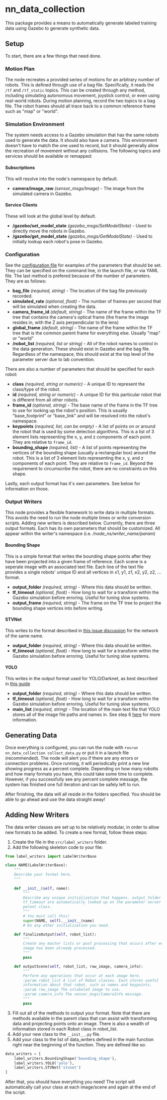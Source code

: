 # nn_data_collection #
This package provides a means to automatically generate labeled training data
using Gazebo to generate synthetic data.

## Setup ##
To start, there are a few things that need done.

### Motion Plan ###
The node recreates a provided series of motions for an arbitrary number of
robots. This is defined through use of a bag file. Specifically, it reads
the ```/tf``` and ```/tf_static``` topics. This can be created through any
method, including simulating autonomous movement, joystick control, or even
using real-world robots. During motion planning, record the two topics to a bag
file. The robot frames should all trace back to a common reference frame such
as "map" or "world".

### Simulation Environment ###
The system needs access to a Gazebo simulation that has the same robots used
to generate the data. It should also have a camera. This environment doesn't
have to match the one used to record, but it should generally allow the
recreation of movement without any collisions. The following topics and
services should be available or remapped:

#### Subscriptions ####
This will resolve into the node's namespace by default.
- **camera/image_raw** *(sensor_msgs/Image)* - The image from the simulated
camera in Gazebo.

#### Service Clients ####
These will look at the global level by default.
- **/gazebo/set_model_state** *(gazebo_msgs/SetModelState)* - Used to directly
move the robots in Gazebo.
- **/gazebo/get_model_state** *(gazebo_msgs/GetModelState)* - Used to initially
lookup each robot's pose in Gazebo.

### Configuration ###
See the [configuration file](config/params.yaml) for examples of the parameters
that should be set. They can be specified on the command line, in the launch
file, or via YAML file. The last method is prefered because of the number of
parameters. They are as follows:

- **bag_file** *(required, string)* - The location of the bag file previously
recorded.
- **simulated_rate** *(optional, float)* - The number of frames per second that
will be simulated when creating the data.
- **camera_frame_id** *(default, string)* - The name of the frame within the TF
tree that contains the camera's optical frame (the frame the image resides in,
with the Z axis perpendicular to the lens)
- **global_frame** *(default, string)* - The name of the frame within the TF
tree that is the common parent frame for everything else. Usually "map" or
"world"
- **/robot_list** *(required, list or string)* - All of the robot names to
control in the data generation. These should exist in Gazebo and the bag file.
Regardless of the namespace, this should exist at the top level of the
parameter server due to lab convention.

There are also a number of parameters that should be specified for each robot:

- **class** *(required, string or numeric)* - A unique ID to represent the
class/type of the robot.
- **id** *(required, string or numeric)* - A unique ID for this particular robot
that is different from all other robots.
- **frame_id** *(optional, string)* - The base name of the frame in the TF tree
to use for looking up the robot's position. This is usually "base_footprint" or
"base_link" and will be resolved into the robot's namespace.
- **keypoints** *(required, list, can be empty)* - A list of points on or
around the robot that is used by some detection algorithms. This is a list of 3
element lists representing the x, y, and z components of each point. They are
relative to ```frame_id```.
- **bounding_shape** *(required, list)* - A list of points representing the
vertices of the bounding shape (usually a rectangular box) around the robot.
This is a list of 3 element lists representing the x, y, and z components of
each point. They are relative to ```frame_id```. Beyond the requirement to
circumscribe the robot, there are no constraints on this shape.

Lastly, each output format has it's own parameters. See below for information
on those.

### Output Writers ###
This node provides a flexible framework to write data in multiple formats. This
avoids the need to run the node multiple times or write conversion scripts.
Adding new writers is described below. Currently, there are three output
formats. Each has its own parameters that should be customized. All appear
within the writer's namespace (i.e. */node_ns/writer_name/param*)

#### Bounding Shape ####
This is a simple format that writes the bounding shape points after they have
been projected into a given frame of reference. Each scene is a seperate image
with an associated text file. Each line of the text file provides a single
robots' unique ID and all vertices in x1, y1, z1, x2, y2, z2, ... format.

- **output_folder** *(required, string)* - Where this data should be written.
- **tf_timeout** *(optional, float)* - How long to wait for a transform within
the Gazebo simulation before erroring. Useful for tuning slow systems.
- **output_frame** *(required, string)* - The frame on the TF tree to project
the bounding shape vertices into before writing.

#### STVNet ####
This writes to the format described in
[this issue discussion](https://github.com/sgawalsh/stvNet/issues/2) for the
network of the same name.

- **output_folder** *(required, string)* - Where this data should be written.
- **tf_timeout** *(optional, float)* - How long to wait for a transform within
the Gazebo simulation before erroring. Useful for tuning slow systems.

#### YOLO ####
This writes in the output format used for YOLO/Darknet, as best described  in
[this guide](https://github.com/AlexeyABdarknet#how-to-train-to-detect-your-custom-objects)

- **output_folder** *(required, string)* - Where this data should be written.
- **tf_timeout** *(optional, float)* - How long to wait for a transform within
the Gazebo simulation before erroring. Useful for tuning slow systems.
- **main_list** *(required, string)* - The location of the main text file that
YOLO stores all of the image file paths and names in. See step 6
[here](https://github.com/AlexeyABdarknet#how-to-train-to-detect-your-custom-objects)
for more information.

## Generating Data ##
Once everything is configured, you can run the node with
```rosrun nn_data_collection collect_data.py```
or put it in a launch file (recommended). The node will alert you if there are
any errors or connection problems. Once running, it will periodically print
a new line showing progress as a percent complete. Depending on how many robotts
and how many formats you have, this could take some time to complete. However,
if you successfully see any percent complete message, the system has finished
one full iteration and can be safely left to run.

After finishing, the data will all reside in the folders specified. You should
be able to go ahead and use the data straight away!

## Adding New Writers ##
The data writer classes are set up to be relatively modular, in order to allow
new formats to be added. To create a new format, follow these steps:

1. Create the file in the ```src/label_writers``` folder.
2. Add the following skeleton code to your file:
```python
from label_writers import LabelWriterBase

class NAME(LabelWriterBase):
	"""
	Describe your format here.
	"""
	
	def __init__(self, name):
		"""
		Describe any unique initialization that happens. output_folder and
		tf_timeout are automatically looked up on the parameter server by the
		parent class.
		"""
		# You must call this!
		super(NAME, self).__init__(name)
		# Do any other initialization you need.

	def finalizeOutput(self, robot_list):
		"""
		Create any master lists or post processing that occurs after every
		image has been already processed.
		"""
		pass

	def outputScene(self, robot_list, raw_image, camera_info):
		"""
		Perform any operations that occur at each image here.
		:param robot_list A list of Robot classes. Each stores useful
		information about that robot, such as names and keypoints.
		:param raw_image The unlabeled image to use.
		:param camera_info The sensor_msgs/CameraInfo message.
		"""
		pass
```
3. Fill out all of the methods to output your format. Note that there are
methods available in the parent class that can assist with transforming data
and projecting points onto an image. There is also a wealth of information
stored in each Robot class in robot_list.
4. Add your new class to the ```__init__.py``` file.
5. Add your class to the list of data_writers defined in the main function
right near the beginning of the function. They are defined like so:
```python
data_writers = [
	label_writers.BoundingShape('bounding_shape'),
    label_writers.YOLO('yolo'),
    label_writers.STVNet('stvnet')
]
```

After that, you should have everything you need! The script will automatically
call your class at each image/scene and again at the end of the script.